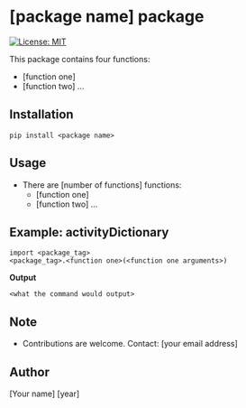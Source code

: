 # [package name] package

[![License: MIT](https://img.shields.io/badge/License-MIT-yellow.svg)](https://opensource.org/licenses/MIT)

This package contains four functions:

- [function one]
- [function two]
...

## Installation

```
pip install <package name>
```

## Usage

- There are [number of functions] functions:
	- [function one]
	- [function two]
	...

## Example: activityDictionary

```
import <package_tag>
<package_tag>.<function one>(<function one arguments>)
```
**Output**

```
<what the command would output>
```

## Note

- Contributions are welcome. Contact: [your email address]

## Author

[Your name] [year]

